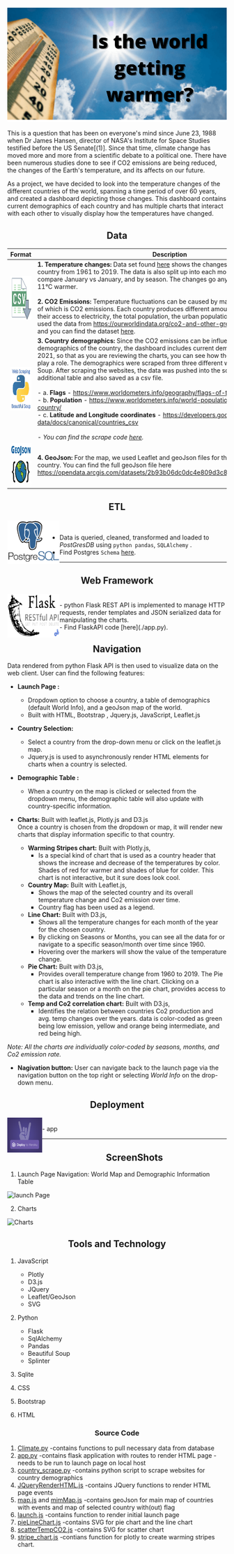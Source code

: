 
![thermometer pic](https://github.com/divya-gh/Climate-Interactive-Dashboard/blob/corters22/Images/thermometer%20pic.png)

This is a question that has been on everyone's mind since June 23, 1988 when Dr James Hansen, director of NASA's Institute for Space Studies testified before the US Senate[(1)]. Since that time, climate change has moved more and more from a scientific debate to a political one. There have been numerous studies done to see if CO2 emissions are being reduced, the changes of the Earth's temperature, and its affects on our future. 

As a project, we have decided to look into the temperature changes of the different countries of the world, spanning a time period of over 60 years, and created a dashboard depicting those changes. This dashboard contains current demographics of each country and has multiple charts that interact with each other to visually display how the temperatures have changed.

<h2 align='center'>Data</h2>

|         Format      |        Description       |
| ------------------------------ | ------------- |
| <img src="./static/Image/csv.png" alt="TP" align='left'  width="180" height="100">         |  **1. Temperature changes:** Data set found [here](https://www.kaggle.com/sevgisarac/temperature-change?select=Environment_Temperature_change_E_All_Data_NOFLAG.csv) shows the changes in temperature in each country from 1961 to 2019. The data is also split up into each month, so that you can compare January vs January, and by season. The changes go anywhere from 9&deg;C cooler to 11&deg;C warmer.<br/><br/> **2. CO2 Emissions:** Temperature fluctuations can be caused by many different events, one of which is CO2 emissions. Each country produces different amounts of CO2 dependent on their access to electricity, the total population, the urban population and other factors. We used the data from https://ourworldindata.org/co2-and-other-greenhouse-gas-emissions and you can find the dataset [here](./static/data/CO2_emission.csv). |
|         <img src="./static/Image/webScrape1.png" alt="TP" align='left'  width="180" height="100">                        |   **3. Country demographics:** Since the CO2 emissions can be influenced by the demographics of the country, the dashboard includes current demographics, as of May 2021, so that as you are reviewing the charts, you can see how the demographics might play a role. The demographics were scraped from three different websites using Beautiful Soup. After scraping the websites, the data was pushed into the sqlite database as an additional table and also saved as a csv file.<br><br>- a. __Flags__ - https://www.worldometers.info/geography/flags-of-the-world/<br>- b. __Population__ - https://www.worldometers.info/world-population/population-by-country/<br>-  c. __Latitude and Longitude coordinates__ - https://developers.google.com/public-data/docs/canonical/countries_csv<br><br>-  *You can find the scrape code [here](./country_scrape.py).*  |
|         <img src="./static/Image/Geojson.jpg" alt="TP" align='left'  width="180" height="100">                        |   **4. GeoJson:** For the map, we used Leaflet and geoJson files for the boundaries of each country. You can find the full geoJson file here https://opendata.arcgis.com/datasets/2b93b06dc0dc4e809d3c8db5cb96ba69_0.geojson.  |

<h2 align='center'>ETL</h2>

<img src="./static/Image/postgresql-logo.png" alt="TP" align='left'  width="120" height="100"> <br/>
- Data is queried, cleaned, transformed and loaded to *PostGresDB* using `python pandas`, `SQLAlchemy` . <br/>
- Find Postgres `Schema` [here](./static/data/climateDB.db.sql).
----
<h2 align='center'>Web Framework</h2>
<img src="./static/Image/flask_api.jpg" alt="TP" align='left'  width="120" height="100"> <br/>
- python Flask REST API is implemented to manage HTTP requests, render templates and JSON serialized data for manipulating the charts. <br/>
- Find FlaskAPI code [here](./app.py).

<h2 align='center'>Navigation</h2>

Data rendered from python Flask API is then used to visualize data on the web client. User can find the following features:

- __Launch Page :__  
    - Dropdown option to choose a country, a table of demographics (default World Info), and a geoJson map of the world. 
    - Built with HTML, Bootstrap , Jquery.js, JavaScript, Leaflet.js
               
- __Country Selection:__  
    - Select a country from the drop-down menu or click on the leaflet.js map.
    - Jquery.js is used to asynchronously render HTML elements for charts when a country is selected.
 
- __Demographic Table :__ 
    - When a country on the map is clicked or selected from the dropdown menu, the demographic table will also update with country-specific information.

- __Charts:__  Built with leaflet.js, Plotly.js and D3.js<br/>
Once a country is chosen from the dropdown or map, it will render new charts that display information specific to that country. 

   - __Warming Stripes chart:__ Built with Plotly.js,
        - Is a special kind of chart that is used as a country header that shows the increase and decrease of the temperatures by color. 
          Shades of red for warmer and shades of blue for colder. This chart is not interactive, but it sure does look cool.
   - __Country Map:__ Built with Leaflet.js,
        - Shows the map of the selected country and its overall temperature change and Co2 emission over time.
        - Country flag has been used as a legend.
   - __Line Chart:__ Built with D3.js,        
        - Shows all the temperature changes for each month of the year for the chosen country.
        - By clicking on Seasons or Months, you can see all the data for or navigate to a specific season/month over time since 1960. 
        - Hovering over the markers will show the value of the temperature change.
   - __Pie Chart:__ Built with D3.js,
        - Provides overall temperature change from 1960 to 2019. The Pie chart is also interactive with the line chart. Clicking on a particular season or 
          a month on the pie chart, provides access to the data and trends on the line chart.
   - __Temp and Co2 correlation chart:__ Built with D3.js,
        - Identifies the relation between countries Co2 production and avg. temp changes over the years. data is color-coded as green being low emission,
          yellow and orange being intermediate, and red being high.
        
*Note: All the charts are individually color-coded by seasons, months, and Co2 emission rate.*

- __Nagivation button:__ User can navigate back to the launch page via the navigation button on the top right or selecting *World Info* on the drop-down menu.

<h2 align='center'>Deployment</h2>
<img src="./static/Image/deploy-to-heroku.png" alt="TP" align='left'  width="80" height="80"> <br/>
- app

---

  
<h2 align='center'>ScreenShots</h2>

1. Launch Page Navigation: World Map and Demographic Information Table

![launch Page](./static/Image/navigate.gif)

2. Charts

![Charts](./static/Image/charts.gif)



<h2 align='center'>Tools and Technology</h2>

1. JavaScript
 
    + Plotly
    + D3.js
    + JQuery
    + Leaflet/GeoJson
    + SVG

2. Python

    + Flask
    + SqlAlchemy
    + Pandas
    + Beautiful Soup
    + Splinter

3. Sqlite
4. CSS
5. Bootstrap
6. HTML


<h3 align='center'>Source Code</h3>

1. [Climate.py](https://github.com/divya-gh/Climate-Interactive-Dashboard/blob/main/climate.py)
    -contains functions to pull necessary data from database
2. [app.py](https://github.com/divya-gh/Climate-Interactive-Dashboard/blob/main/app.py)
    -contains flask application with routes to render HTML page
    -needs to be run to launch page on local host
3. [country_scrape.py](https://github.com/divya-gh/Climate-Interactive-Dashboard/blob/main/country_scrape.py)
    -contains python script to scrape websites for country demographics
4. [JQueryRenderHTML.js](https://github.com/divya-gh/Climate-Interactive-Dashboard/blob/main/static/js/JQueryRenderHTML.js)
    -contains JQuery functions to render HTML page events
5. [map.js](https://github.com/divya-gh/Climate-Interactive-Dashboard/blob/main/static/js/map.js) and [mimMap.js](https://github.com/divya-gh/Climate-Interactive-Dashboard/blob/main/static/js/mimMap.js)
    -contains geoJson for main map of countries with events and map of selected country with(out) flag
6. [launch.js](https://github.com/divya-gh/Climate-Interactive-Dashboard/blob/main/static/js/launch.js)
    -contains function to render initial launch page
7. [pieLineChart.js](https://github.com/divya-gh/Climate-Interactive-Dashboard/blob/main/static/js/pieLineChart.js)
    -contains SVG for pie chart and the line chart
8. [scatterTempCO2.js](https://github.com/divya-gh/Climate-Interactive-Dashboard/blob/main/static/js/scatterTempCO2.js)
    -contains SVG for scatter chart
9. [stripe_chart.js](https://github.com/divya-gh/Climate-Interactive-Dashboard/blob/main/static/js/stripe_chart.js)
    -contians function for plotly to create warming stripes chart.





